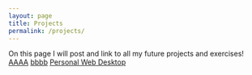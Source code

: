 ```yaml
---
layout: page
title: Projects
permalink: /projects/
---
```


On this page I will post and link to all my future projects and exercises!
<a href="client/source/index.html">AAAA</a>
<a href="client/source/index.html">bbbb</a>
<a href="client/debug/index.html">Personal Web Desktop</a>
